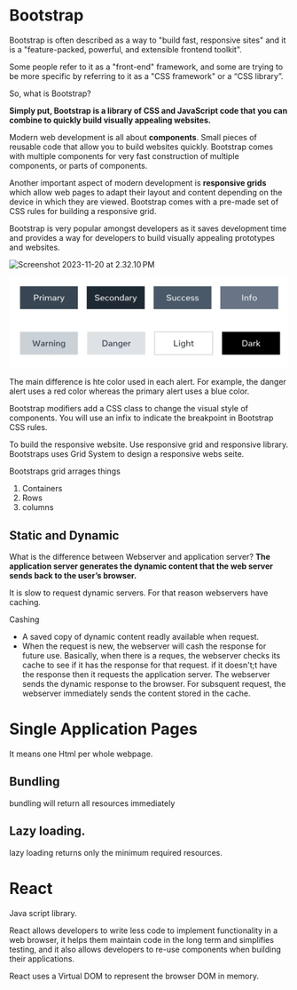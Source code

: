 # Bootstrap

Bootstrap is often described as a way to "build fast, responsive sites" and it is a "feature-packed, powerful, and extensible frontend toolkit". 

Some people refer to it as a "front-end" framework, and some are trying to be more specific by referring to it as a "CSS framework" or a “CSS library”. 

So, what is Bootstrap?

**Simply put, Bootstrap is a library of CSS and JavaScript code that you can combine to quickly build visually appealing websites.**

Modern web development is all about **components**. Small pieces of reusable code that allow you to build websites quickly. Bootstrap comes with multiple components for very fast construction of multiple components, or parts of components. 



Another important aspect of modern development is **responsive grids** which allow web pages to adapt their layout and content depending on the device in which they are viewed. Bootstrap comes with a pre-made set of CSS rules for building a responsive grid.

Bootstrap is very popular amongst developers as it saves development time and provides a way for developers to build visually appealing prototypes and websites.

![Screenshot 2023-11-20 at 2.32.10 PM](Notes/Screenshot%202023-11-20%20at%202.32.10%E2%80%AFPM.png)



![Screenshot 2023-11-20 at 2.33.40 PM](Notes/AlertBootStraps.png)

The main difference is hte color used in each alert. For example, the danger alert uses a red color whereas the primary alert uses a blue color. 

Bootstrap modifiers add a CSS class to change the visual style of components. You will use an infix to indicate the breakpoint in Bootstrap CSS rules.  



To build the responsive website. Use responsive grid and responsive library. Bootstraps uses Grid System to design a responsive webs seite. 



Bootstraps grid arrages things 

1. Containers
2. Rows
3. columns



## Static and Dynamic

What is the difference between Webserver and application server? 
**The application server generates the dynamic content that the web server sends back to the user’s browser.** 

It is slow to request dynamic servers. For that reason webservers have  caching. 

Cashing

* A saved copy of dynamic content readly available when request. 
* When the request is new, the webserver will cash the response for future  use.  Basically, when there is a reques, the webserver checks its cache to see if it has the response for that request. if it doesn't;t have the response then it requests the application server.  The webserver sends the dynamic response to the browser. For subsquent request, the webserver immediately sends the content stored in the cache. 



# Single Application Pages

It means one Html per whole webpage. 

## Bundling 

bundling will return all resources immediately 

## Lazy loading. 

lazy loading returns only the minimum required resources.



# React

Java script library. 

React allows developers to write less code to implement functionality in a web browser, it helps them maintain code in the long term and simplifies testing, and it also allows developers to re-use components when building their applications.

React uses a Virtual DOM to represent the browser DOM in memory.



